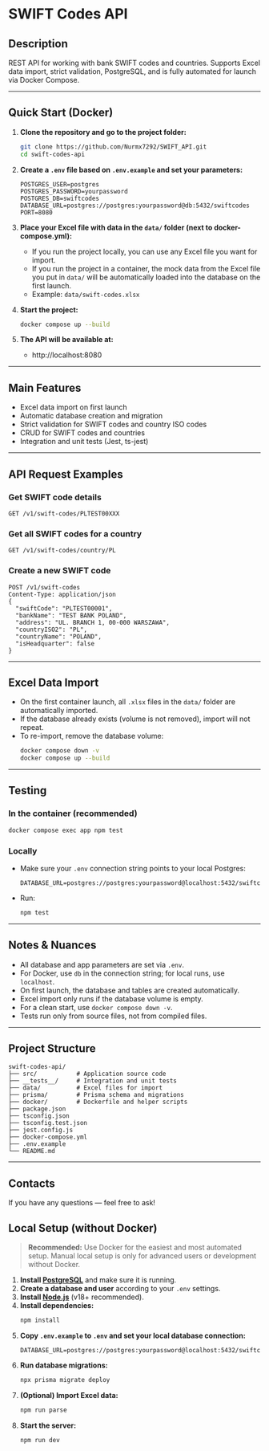 # SWIFT Codes API

## Description
REST API for working with bank SWIFT codes and countries. Supports Excel data import, strict validation, PostgreSQL, and is fully automated for launch via Docker Compose.

---

## Quick Start (Docker)

1. **Clone the repository and go to the project folder:**
   ```sh
   git clone https://github.com/Nurmx7292/SWIFT_API.git
   cd swift-codes-api
   ```

2. **Create a `.env` file based on `.env.example` and set your parameters:**
   ```env
   POSTGRES_USER=postgres
   POSTGRES_PASSWORD=yourpassword
   POSTGRES_DB=swiftcodes
   DATABASE_URL=postgres://postgres:yourpassword@db:5432/swiftcodes
   PORT=8080
   ```

3. **Place your Excel file with data in the `data/` folder (next to docker-compose.yml):**
   - If you run the project locally, you can use any Excel file you want for import.
   - If you run the project in a container, the mock data from the Excel file you put in `data/` will be automatically loaded into the database on the first launch.
   - Example: `data/swift-codes.xlsx`

4. **Start the project:**
   ```sh
   docker compose up --build
   ```

5. **The API will be available at:**
   - http://localhost:8080

---

## Main Features
- Excel data import on first launch
- Automatic database creation and migration
- Strict validation for SWIFT codes and country ISO codes
- CRUD for SWIFT codes and countries
- Integration and unit tests (Jest, ts-jest)

---

## API Request Examples

### Get SWIFT code details
```http
GET /v1/swift-codes/PLTEST00XXX
```

### Get all SWIFT codes for a country
```http
GET /v1/swift-codes/country/PL
```

### Create a new SWIFT code
```http
POST /v1/swift-codes
Content-Type: application/json
{
  "swiftCode": "PLTEST00001",
  "bankName": "TEST BANK POLAND",
  "address": "UL. BRANCH 1, 00-000 WARSZAWA",
  "countryISO2": "PL",
  "countryName": "POLAND",
  "isHeadquarter": false
}
```

---

## Excel Data Import
- On the first container launch, all `.xlsx` files in the `data/` folder are automatically imported.
- If the database already exists (volume is not removed), import will not repeat.
- To re-import, remove the database volume:
  ```sh
  docker compose down -v
  docker compose up --build
  ```

---

## Testing

### In the container (recommended)
```sh
docker compose exec app npm test
```

### Locally
- Make sure your `.env` connection string points to your local Postgres:
  ```env
  DATABASE_URL=postgres://postgres:yourpassword@localhost:5432/swiftcodes
  ```
- Run:
  ```sh
  npm test
  ```

---

## Notes & Nuances
- All database and app parameters are set via `.env`.
- For Docker, use `db` in the connection string; for local runs, use `localhost`.
- On first launch, the database and tables are created automatically.
- Excel import only runs if the database volume is empty.
- For a clean start, use `docker compose down -v`.
- Tests run only from source files, not from compiled files.

---

## Project Structure
```
swift-codes-api/
├── src/           # Application source code
├── __tests__/     # Integration and unit tests
├── data/          # Excel files for import
├── prisma/        # Prisma schema and migrations
├── docker/        # Dockerfile and helper scripts
├── package.json
├── tsconfig.json
├── tsconfig.test.json
├── jest.config.js
├── docker-compose.yml
├── .env.example
└── README.md
```

---

## Contacts
If you have any questions — feel free to ask! 

## Local Setup (without Docker)

> **Recommended:** Use Docker for the easiest and most automated setup. Manual local setup is only for advanced users or development without Docker.

1. **Install [PostgreSQL](https://www.postgresql.org/download/)** and make sure it is running.
2. **Create a database and user** according to your `.env` settings.
3. **Install [Node.js](https://nodejs.org/)** (v18+ recommended).
4. **Install dependencies:**
   ```sh
   npm install
   ```
5. **Copy `.env.example` to `.env` and set your local database connection:**
   ```env
   DATABASE_URL=postgres://postgres:yourpassword@localhost:5432/swiftcodes
   ```
6. **Run database migrations:**
   ```sh
   npx prisma migrate deploy
   ```
7. **(Optional) Import Excel data:**
   ```sh
   npm run parse
   ```
8. **Start the server:**
   ```sh
   npm run dev
   ``` 